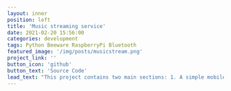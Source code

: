 ```yaml
---
layout: inner
position: left
title: 'Music streaming service'
date: 2021-02-20 15:56:00
categories: development
tags: Python Beeware RaspberryPi Bluetooth
featured_image: '/img/posts/musicstream.png'
project_link: ''
button_icon: 'github'
button_text: 'Source Code'
lead_text: "This project contains two main sections: 1. A simple mobile app programmed using BeeWare, which acts as a remote control for the music player. 2. A python program on Raspberry Pi which constantly scans for oncoming traffic from the phone matching the specified commands. The input is then parsed and the desired command is executed (pause, volume, next track). The songs are stored locally on the Pi."
---
```

